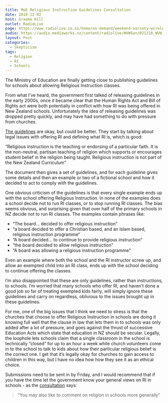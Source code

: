 ```yaml
---
title: MoE Religious Instruction Guidelines Consultation
date: 2018-12-02
host: Graeme Hill
outlet: RadioLive
page: https://www.radiolive.co.nz/home/on-demand/weekend-variety-wireless/2018/11/weekend-variety-wireless--in-case-you-missed-sunday-021218.html
audio: https://audio.mediaworks.nz/content/radiolive/WVWSun/021218_WVW_SKepticalthoughts.mp3
layout: Post
categories:
  - Skepticism
tags:
  - Religion
  - RI
  - Schools
---
```


The Ministry of Education are finally getting close to publishing guidelines for schools about allowing Religious Instruction classes.

<!-- more -->

From what I’ve heard, the government first talked of releasing guidelines in the early 2000s, once it became clear that the Human Rights Act and Bill of Rights act were both potentially in conflict with how RI was being offered in New Zealand schools. Unfortunately the idea of releasing guidelines was dropped pretty quickly, and may have had something to do with pressure from churches.

[The guidelines](https://www.education.govt.nz/assets/Documents/Consultations/Draft-Religious-Instruction-Guidelines-for-consultation.pdf) are okay, but could be better. They start by talking about legal issues with offering RI and defining what RI is, which is good:

“Religious instruction is the teaching or endorsing of a particular faith. It is the non-neutral, partisan teaching of religion which supports or encourages student belief in the religion being taught. Religious instruction is not part of the New Zealand Curriculum”

The document then gives a set of guidelines, and for each guideline gives some details and then an example or two of a fictional school and how it decided to act to comply with the guidelines.

One obvious criticism of the guidelines is that every single example ends up with the school offering Religious Instruction. In none of the examples does a school decide not to run RI classes, or to stop running RI classes. The bias seems obvious, and surprising given that over half of the primary schools in NZ decide not to run RI classes. The examples contain phrases like:

* “The board... decided to offer religious instruction”
* “a board decided to offer a Christian based, and an Islam based, religious instruction programme“
* “A board decided... to continue to provide religious instruction”
* “the board decided to allow religious instruction”
* “A board was allowing a religious instruction programme”

Even an example where both the school and the RI instructor screw up, and allow an exempted child into an RI class, ends up with the school deciding to continue offering the classes.

I’m also disappointed that these are only guidelines, rather than instructions, to schools. I’m worried that many schools who offer RI, and haven’t done a good job so far of treating exempted kids fairly, will simply ignore these guidelines and carry on regardless, oblivious to the issues brought up in these guidelines.

For me, one of the big issues that I think we need to stress is that the churches that choose to offer Religious Instruction in schools are doing it knowing full well that the clause in law that lets them in to schools was only added after a lot of pressure, and goes against the thrust of successive Education Acts which state that education in NZ should be secular. Legally, the loophole lets schools claim that a single classroom in the school is technically “closed” for up to an hour a week while church volunteers come in to the school to talk to kids about how their particular religious belief is the correct one. I get that it’s legally okay for churches to gain access to children in this way, but I have no idea how how they see it as an ethical choice.

Submissions need to be sent in by Friday, and I would recommend that if you have the time let the government know your general views on RI in schools - as the [consultation](https://www.education.govt.nz/our-work/consultations/open-consultations/draft-guidelines-on-religious-instruction/) says:

> “You may also like to comment on religion in schools more generally”
